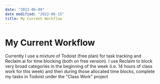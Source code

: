 ```yaml
---
date: "2022-06-09"
date modified: "2022-06-15"
title: My Current Workflow
---
```


# My Current Workflow
Currently I use a mixture of Todoist (free plan) for task tracking and Reclaim.ai for time blocking (both on free version). I use Reclaim to block very broad categories in the beginning of the week (i.e. 14 hours of class work for this week) and then during those allocated time blocks, complete my tasks in Todoist under the "Class Work" project
